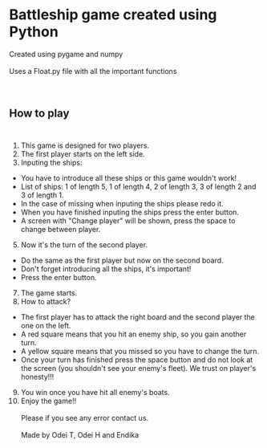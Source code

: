 # Battleship game created using Python <br>

Created using pygame and numpy<br><br>
Uses a Float.py file with all the important functions<br><br><br>
## How to play <br><br>

1. This game is designed for two players.
2. The first player starts on the left side.
3. Inputing the ships:
  - You have to introduce all these ships or this game wouldn't work!
  - List of ships: 1 of length 5, 1 of length 4, 2 of length 3, 3 of length 2 and 3 of length 1.
  - In the case of missing when inputing the ships please redo it.
  - When you have finished inputing the ships press the enter button.
  - A screen with "Change player" will be shown, press the space to change between player.
5. Now it's the turn of the second player.
  - Do the same as the first player but now on the second board.
  - Don't forget introducing all the ships, it's important!
  - Press the enter button.
7. The game starts.
8. How to attack?
  - The first player has to attack the right board and the second player the one on the left.
  - A red square means that you hit an enemy ship, so you gain another turn.
  - A yellow square means that you missed so you have to change the turn.
  - Once your turn has finished press the space button and do not look at the screen
    (you shouldn't see your enemy's fleet). We trust on player's honesty!!!
9. You win once you have hit all enemy's boats.
10. Enjoy the game!!<br><br>
Please if you see any error contact us.<br><br>
Made by Odei  T, Odei H and Endika
